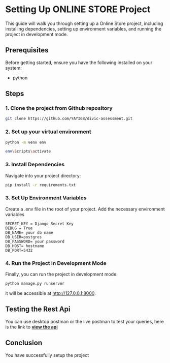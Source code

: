 # Setting Up ONLINE STORE Project

This guide will walk you through setting up a Online Store project, including installing dependencies, setting up environment variables, and running the project in development mode.

## Prerequisites

Before getting started, ensure you have the following installed on your system:

- python

## Steps

### 1. Clone the project from Github repository

```bash
git clone https://github.com/YAYI68/divic-assessment.git

```

### 2. Set up your virtual environment

```bash
python -m venv env

env\Scripts\activate 
```

### 3. Install Dependencies
Navigate into your project directory:

```bash
pip install -r requirements.txt 
```

### 3.  Set Up Environment Variables
Create a .env file in the root of your project. Add the necessary environment variables
```
SECRET_KEY = Django Secret Key
DEBUG = True
DB_NAME= your db name
DB_USER=postgres 
DB_PASSWORD= your password
DB_HOST= hostname
DB_PORT=5432
```

### 4. Run the Project in Development Mode
Finally, you can run the project in development mode:
```bash
python manage.py runserver
```
it will be accessible at http://127.0.0.1:8000.

## Testing the Rest Api 
You can use desktop postman or the live postman to test your queries,
here is the link to [**view the api**](https://documenter.getpostman.com/view/31453748/2sA35BbQ7i)

## Conclusion 
You have successfully setup the project

